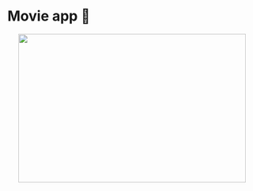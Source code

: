 # Movie app :movie_camera:

<p align="center">
  <img width="460" height="300" src="assets/ezgif.com-gif-maker.gif">
</p>

